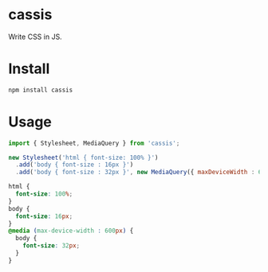 cassis
===

Write CSS in JS.

# Install

```bash
npm install cassis
```

# Usage

```js
import { Stylesheet, MediaQuery } from 'cassis';

new Stylesheet('html { font-size: 100% }')
  .add('body { font-size : 16px }')
  .add('body { font-size : 32px }', new MediaQuery({ maxDeviceWidth : 600 }));
```

```css
html {
  font-size: 100%;
}
body {
  font-size: 16px;
}
@media (max-device-width : 600px) {
  body {
    font-size: 32px;
  }
}
```
